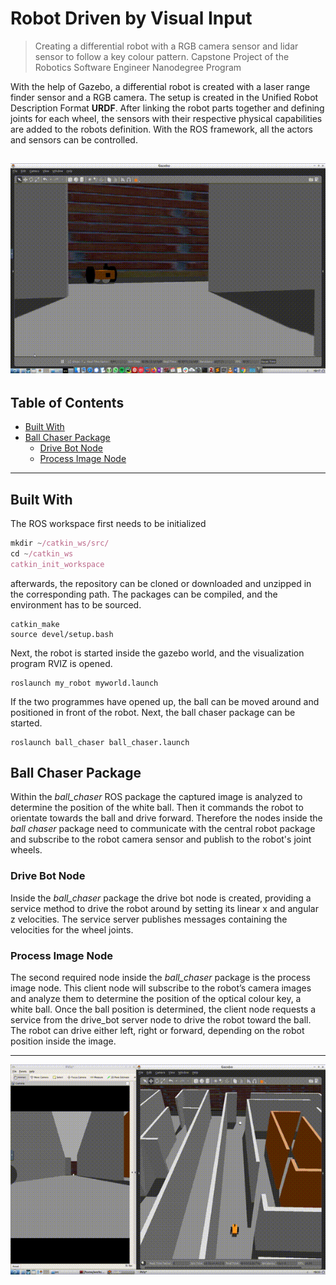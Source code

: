 <!--![](/images/.jpg?raw=false)-->

# Robot Driven by Visual Input

> Creating a differential robot with a RGB camera sensor and lidar sensor to follow a key colour pattern.
> Capstone Project of the Robotics Software Engineer Nanodegree Program

With the help of Gazebo, a differential robot is created with a laser range finder sensor and a RGB camera. The setup is created in the Unified Robot Description Format **URDF**. After linking the robot parts together and defining joints for each wheel, the sensors with their respective physical capabilities are added to the robots definition. With the ROS framework, all the actors and sensors can be controlled.

![](short.gif)
---

## Table of Contents
- [Built With](#built-with)
- [Ball Chaser Package](#ball-chaser-package)
  - [Drive Bot Node](#drive-bot-node)
  - [Process Image Node](#process-image-node)

---

## Built With
The ROS workspace first needs to be initialized
```javascript
mkdir ~/catkin_ws/src/
cd ~/catkin_ws
catkin_init_workspace
```
afterwards, the repository can be cloned or downloaded and unzipped in the corresponding path. The packages can be compiled, and the environment has to be sourced.

```
catkin_make
source devel/setup.bash
```

Next, the robot is started inside the gazebo world, and the visualization program RVIZ is opened.

```
roslaunch my_robot myworld.launch
```

If the two programmes have opened up, the ball can be moved around and positioned in front of the robot. Next, the ball chaser package can be started.

```
roslaunch ball_chaser ball_chaser.launch
```

## Ball Chaser Package

Within the *ball_chaser* ROS package the captured image is analyzed to determine the position of the white ball. Then it commands the robot to orientate towards the ball and drive forward. Therefore the nodes inside the *ball chaser* package need to communicate with the central robot package and subscribe to the robot camera sensor and publish to the robot's joint wheels.

### Drive Bot Node

Inside the *ball_chaser* package the drive bot node is created, providing a service method to drive the robot around by setting its linear x and angular z velocities. The service server publishes messages containing the velocities for the wheel joints.


### Process Image Node

The second required node inside the *ball_chaser* package is the process image node. This client node will subscribe to the robot’s camera images and analyze them to determine the position of the optical colour key, a white ball. Once the ball position is determined, the client node requests a service from the drive_bot server node to drive the robot toward the ball. The robot can drive either left, right or forward, depending on the robot position inside the image.

---
![](long.gif)
